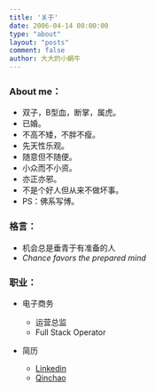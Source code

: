 ```yaml
---
title: '关于'
date: 2006-04-14 00:00:00
type: "about"
layout: "posts"
comment: false
author: 大大的小蜗牛
---
```


### About me：
 - 双子，B型血，断掌，属虎。
 - 已婚。
 - 不高不矮，不胖不瘦。
 - 先天性乐观。
 - 随意但不随便。
 - 小众而不小资。
 - 亦正亦邪。
 - 不是个好人但从来不做坏事。
 - PS：佛系写博。

### 格言：

 - 机会总是垂青于有准备的人
 - *Chance favors the prepared mind*

### 职业：

* 电子商务

    * 运营总监
    * Full Stack Operator

* 简历
    * [Linkedin](https://www.linkedin.com/in/eallion)
    * [Qinchao](https://qin-chao.cn)

### 联系方式：

 - E-mail：`echo -n "ZWFsbGlvbkBlYWxsaW9uLmNvbQo=" | base64 -d`

### Site info：

 - Title：大大的小蜗牛
 - Description：A blog about *Charles 'eallion' Chin*
 - Since：2006
 - 域名：eallion.com
 - 备案：浙ICP备16031768号-2
 - 服务器：[阿里云](https://www.aliyun.com) OSS + CDN
 - 程序：[Hugo](https://gohugo.io)
 - 主题：[Hello Friend](https://github.com/panr/hugo-theme-hello-friend)
 - Copyright：[https://eallion.com/copyright](https://eallion.com/copyright)
 - Privacy Policy：[https://eallion.com/privacy-policy](https://eallion.com/privacy-policy)
